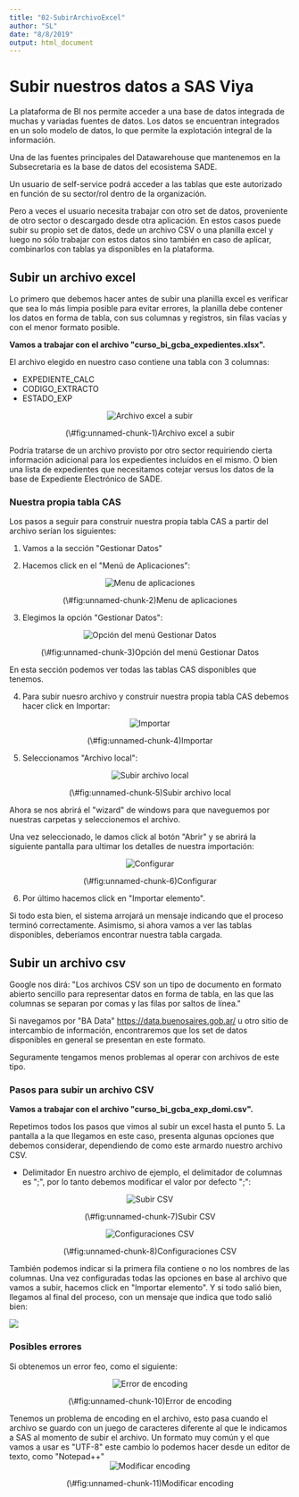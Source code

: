```yaml
---
title: "02-SubirArchivoExcel"
author: "SL"
date: "8/8/2019"
output: html_document
---
```


# Subir nuestros datos a SAS Viya

La plataforma de BI nos permite acceder a una base de datos integrada de muchas y variadas fuentes de datos. Los datos se encuentran integrados en un solo modelo de datos, lo que permite la explotación integral de la información.

Una de las fuentes principales del Datawarehouse que mantenemos en la Subsecretaria es la base de datos del ecosistema SADE.

Un usuario de self-service podrá acceder a las tablas que este autorizado en función de su sector/rol dentro de la organización.

Pero a veces el usuario necesita trabajar con otro set de datos, proveniente de otro sector o descargado desde otra aplicación. En estos casos puede subir su propio set de datos, dede un archivo CSV o una planilla excel y luego no sólo trabajar con estos datos sino también en caso de aplicar, combinarlos con tablas ya disponibles en la plataforma.

## Subir un archivo excel 

Lo primero que debemos hacer antes de subir una planilla excel es verificar que sea lo más limpia posible para evitar errores, la planilla debe contener los datos en forma de tabla, con sus columnas y registros, sin filas vacías y con el menor formato posible.

<b>Vamos a trabajar con el archivo "curso_bi_gcba_expedientes.xlsx".</b>

El archivo elegido en nuestro caso contiene una tabla con 3 columnas:

* EXPEDIENTE_CALC
* CODIGO_EXTRACTO
* ESTADO_EXP

<div class="figure" style="text-align: center">
<img src="./imagenes/cap1_subir_excel_img_0.1.png" alt="Archivo excel a subir"  />
<p class="caption">(\#fig:unnamed-chunk-1)Archivo excel a subir</p>
</div>

Podría tratarse de un archivo provisto por otro sector requiriendo cierta información adicional para los expedientes incluídos en el mismo. O bien una lista de expedientes que necesitamos cotejar versus los datos de la base de Expediente Electrónico de SADE.

### Nuestra propia tabla CAS
Los pasos a seguir para construir nuestra propia tabla CAS a partir del archivo serían los siguientes:

1. Vamos a la sección "Gestionar Datos"

2. Hacemos click en el "Menú de Aplicaciones":

<div class="figure" style="text-align: center">
<img src="./imagenes/cap1_subir_excel_img_1.3.png" alt="Menu de aplicaciones"  />
<p class="caption">(\#fig:unnamed-chunk-2)Menu de aplicaciones</p>
</div>

3. Elegimos la opción "Gestionar Datos":

<div class="figure" style="text-align: center">
<img src="./imagenes/cap1_subir_excel_img_2.2.png" alt="Opción del menú Gestionar Datos"  />
<p class="caption">(\#fig:unnamed-chunk-3)Opción del menú Gestionar Datos</p>
</div>

En esta sección podemos ver todas las tablas CAS disponibles que tenemos.

4. Para subir nuesro archivo y construir nuestra propia tabla CAS debemos hacer click en Importar:

<div class="figure" style="text-align: center">
<img src="./imagenes/cap1_subir_excel_img_3.png" alt="Importar"  />
<p class="caption">(\#fig:unnamed-chunk-4)Importar</p>
</div>

5. Seleccionamos "Archivo local":

<div class="figure" style="text-align: center">
<img src="./imagenes/cap1_subir_excel_img_4.2.png" alt="Subir archivo local"  />
<p class="caption">(\#fig:unnamed-chunk-5)Subir archivo local</p>
</div>

Ahora se nos abrirá el "wizard" de windows para que naveguemos por nuestras carpetas y seleccionemos el archivo. 

Una vez seleccionado, le damos click al botón "Abrir" y se abrirá la siguiente pantalla para ultimar los detalles de nuestra importación:

<div class="figure" style="text-align: center">
<img src="./imagenes/cap1_subir_excel_img_5.png" alt="Configurar"  />
<p class="caption">(\#fig:unnamed-chunk-6)Configurar</p>
</div>

6. Por último hacemos click en "Importar elemento".

Si todo esta bien, el sistema arrojará un mensaje indicando que el proceso terminó correctamente.
Asimismo, si ahora vamos a ver las tablas disponibles, deberíamos encontrar nuestra tabla cargada.


## Subir un archivo csv 

Google nos dirá: "Los archivos CSV son un tipo de documento en formato abierto sencillo para representar datos en forma de tabla, en las que las columnas se separan por comas y las filas por saltos de línea."

Si navegamos por "BA Data" https://data.buenosaires.gob.ar/ u otro sitio de intercambio de información, encontraremos que los set de datos disponibles en general se presentan en este formato.

Seguramente tengamos menos problemas al operar con archivos de este tipo.

### Pasos para subir un archivo CSV

<b>Vamos a trabajar con el archivo "curso_bi_gcba_exp_domi.csv".</b>

Repetimos todos los pasos que vimos al subir un excel hasta el punto 5.
La pantalla a la que llegamos en este caso, presenta algunas opciones que debemos considerar, dependiendo de como este armardo nuestro archivo CSV.

* Delimitador
En nuestro archivo de ejemplo, el delimitador de columnas es ";", por lo tanto debemos modificar el valor por defecto ";":

<div class="figure" style="text-align: center">
<img src="./imagenes/cap1_2_subir_csv_1.1.png" alt="Subir CSV"  />
<p class="caption">(\#fig:unnamed-chunk-7)Subir CSV</p>
</div>

<div class="figure" style="text-align: center">
<img src="./imagenes/cap1_2_subir_csv_1.png" alt="Configuraciones CSV"  />
<p class="caption">(\#fig:unnamed-chunk-8)Configuraciones CSV</p>
</div>

También podemos indicar si la primera fila contiene o no los nombres de las columnas.
Una vez configuradas todas las opciones en base al archivo que vamos a subir, hacemos click en "Importar elemento".
Y si todo salió bien, llegamos al final del proceso, con un mensaje que indica que todo salió bien:

<img src="./imagenes/cap1_2_subir_csv_3.0_OK.png" style="display: block; margin: auto;" />


### Posibles errores

Si obtenemos un error feo, como el siguiente:

<div class="figure" style="text-align: center">
<img src="./imagenes/cap1_2_subir_csv_2.1_ERROR.png" alt="Error de encoding"  />
<p class="caption">(\#fig:unnamed-chunk-10)Error de encoding</p>
</div>
Tenemos un problema de encoding en el archivo, esto pasa cuando el archivo se guardo con un juego de caracteres diferente al que le indicamos a SAS al momento de subir el archivo. Un formato muy común y el que vamos a usar es "UTF-8" este cambio lo podemos hacer desde un editor de texto, como "Notepad++"

<div class="figure" style="text-align: center">
<img src="./imagenes/cap1_2_subir_csv_2.2_CORREGIR_ENCODING.png" alt="Modificar encoding"  />
<p class="caption">(\#fig:unnamed-chunk-11)Modificar encoding</p>
</div>










